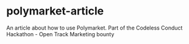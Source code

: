 # polymarket-article
An article about how to use Polymarket. Part of the Codeless Conduct Hackathon - Open Track Marketing bounty
